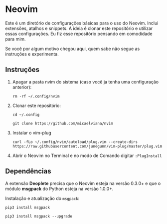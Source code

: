 # Neovim
Este é um diretório de configurações básicas para o uso do Neovim. Inclui extensões, atalhos e snippets. A ideia é clonar este repositório e utilizar essas configurações. Eu fiz esse repositório pensando em comodidade para mim.

Se você por algum motivo chegou aqui, quem sabe não segue as instruções e experimenta.

## Instruções

1. Apagar a pasta nvim do sistema (caso você ja tenha uma configuração anterior): 

   ```rm -rf ~/.config/nvim```

2. Clonar este repositório: 

   ```cd ~/.config```

   ```git clone https://github.com/micaelviana/nvim```

3. Instalar o vim-plug

   ```curl -fLo ~/.config/nvim/autoload/plug.vim --create-dirs https://raw.githubusercontent.com/junegunn/vim-plug/master/plug.vim```

4. Abrir o Neovim no Terminal e no modo de Comando digitar ```:PlugInstall```


## Dependências

A extensão **Deoplete** precisa que o Neovim esteja na versão 0.3.0+ e que o módulo **msgpack** do Python esteja na versão 1.0.0+.

Instalação e atualização do ```msgpack```:

   ```pip3 install msgpack```
   
   ```pip3 install msgpack --upgrade```
